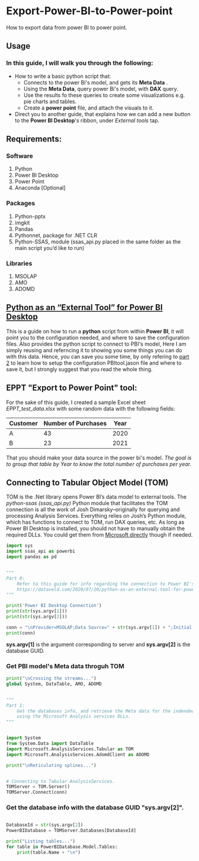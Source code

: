 # Export-Power-BI-to-Power-point
How to export data from power BI to power point.

## Usage
### In this guide, I will walk you through the following:
  - How to write a basic python script that:
    - Connects to the power Bi's model, and gets its **Meta Data** .
    - Using the **Meta Data**, query power Bi's model, with **DAX** query.
    - Use the results fo these queries to create some visualizations e.g. pie charts and tables.
    - Create a **power point** file, and attach the visuals to it.
  - Direct you to another guide, that explains how we can add a new button to the **Power BI Desktop**'s ribbon, under *External tools* tap.  

## Requirements:
### Software

1. Python
2. Power BI Desktop
3. Power Point
4. Anaconda [Optional]

### Packages

1. Python-pptx
2. imgkit
3. Pandas
4. Pythonnet,  package for .NET CLR
5. Python-SSAS, module (ssas_api.py placed in the same folder as the main script you’d like to run)

### Libraries

1. MSOLAP
2. AMO
3. ADOMD

## [Python as an “External Tool” for Power BI Desktop](https://dataveld.com/2020/07/20/python-as-an-external-tool-for-power-bi-desktop-part-1/)
This is a guide on how to run a **python** script from within **Power BI**, 
it will point you to the configuration needed, and where to save the configuration files. Also provides the python script to connect to PBI's model,
Here I am simply reusing and referncing it to showing you some things you can do with this data. Hence, you can save you some time, by only refering to [part 2](https://dataveld.com/2020/07/21/python-as-an-external-tool-in-power-bi-desktop-part-2-create-a-pbitool-json-file/) to learn 
how to setup the configuration PBItool.jason file and where to save it, but I strongly suggest that you read the whole thing.

## EPPT "Export to Power Point" tool:
For the sake of this guide, I created a sample Excel sheet *EPPT_test_data.xlsx*  with some random data with the following fields:

| Customer | Number of Purchases | Year |
| -------- | ------------------- | ---- |
| A | 43 | 2020                         |
| B | 23 | 2021                         |

That you should make your data source in the power bi's model.
*The goal is to group that table by Year to know the total number of purchases per year.*

## Connecting to  Tabular Object Model (TOM)
TOM is the .Net library opens Power BI’s data model to external tools.
The *python-ssas (ssas_api.py)* Python module that facilitates the TOM connection is all the work of Josh Dimarsky–originally for querying and processing Analysis Services.
Everything relies on Josh’s Python module, which has functions to connect to TOM, run DAX queries, etc.
As long as Power BI Desktop is installed, you should not have to manually obtain the required DLLs. You could get them from [Microsoft directly](https://docs.microsoft.com/en-us/analysis-services/client-libraries?view=azure-analysis-services-current) though if needed.


```python
import sys
import ssas_api as powerbi
import pandas as pd


"""
Part 0:
    Refer to this guide for info regarding the connection to Power BI's data model.
    https://dataveld.com/2020/07/20/python-as-an-external-tool-for-power-bi-desktop-part-1/
"""

print('Power BI Desktop Connection')
print(str(sys.argv[1]))
print(str(sys.argv[2]))

conn = "\nProvider=MSOLAP;Data Source=" + str(sys.argv[1]) + ";Initial Catalog='';"
print(conn)

```

**sys.argv[1]** is the argument corresponding to server and **sys.argv[2]** is the database GUID.


### Get PBI model's Meta data throguh TOM 
```python
print("\nCrossing the streams...")
global System, DataTable, AMO, ADOMD


"""
Part 1:
    Get the databases info, and retrieve the Meta data for the indended one,
    using the Microsoft Analysis services DLLs.
"""


import System
from System.Data import DataTable
import Microsoft.AnalysisServices.Tabular as TOM
import Microsoft.AnalysisServices.AdomdClient as ADOMD

print("\nReticulating splines...")


# Connecting to Tabular AnalysisServices.
TOMServer = TOM.Server()
TOMServer.Connect(conn)
```

### Get the database info with the database GUID "sys.argv[2]".

```python

DatabaseId = str(sys.argv[2])
PowerBIDatabase = TOMServer.Databases[DatabaseId]

print("Listing tables...")
for table in PowerBIDatabase.Model.Tables:
    print(table.Name + "\n")


```
